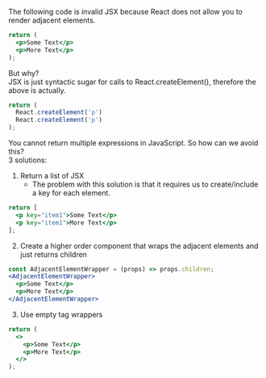 The following code is invalid JSX because React does not allow you to render adjacent elements.
 
```jsx
return (
  <p>Some Text</p>
  <p>More Text</p>
);
```

But why?  
JSX is just syntactic sugar for calls to React.createElement(), therefore the above
is actually.  

```js
return (
  React.createElement('p')
  React.createElement('p')
);
```

You cannot return multiple expressions in JavaScript. So how can we avoid this?  
3 solutions:

1. Return a list of JSX
	- The problem with this solution is that it requires us to create/include a key for each element.

```jsx
return [
  <p key="item1">Some Text</p>
  <p key="item1">More Text</p>
];
```

2. Create a higher order component that wraps the adjacent elements and just returns children
```jsx
const AdjacentElementWrapper = (props) => props.children;
<AdjacentElementWrapper>
  <p>Some Text</p>
  <p>More Text</p>
</AdjacentElementWrapper>
```

3. Use empty tag wrappers
```jsx
return (
  <>
	<p>Some Text</p>
  	<p>More Text</p>
  </>
);
```